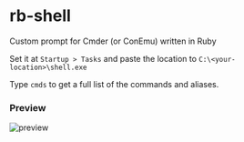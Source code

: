 # rb-shell

Custom prompt for Cmder (or ConEmu) written in Ruby

Set it at `Startup > Tasks` and paste the location to `C:\<your-location>\shell.exe`

Type `cmds` to get a full list of the commands and aliases.

### Preview

![preview](https://i.imgur.com/T933Vu1.png)
